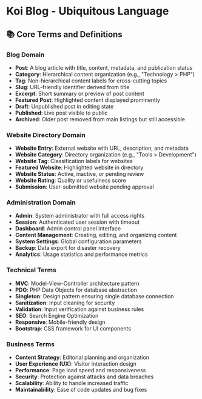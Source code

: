 # Koi Blog - Ubiquitous Language

## 📚 Core Terms and Definitions

### Blog Domain
- **Post**: A blog article with title, content, metadata, and publication status
- **Category**: Hierarchical content organization (e.g., "Technology > PHP")
- **Tag**: Non-hierarchical content labels for cross-cutting topics
- **Slug**: URL-friendly identifier derived from title
- **Excerpt**: Short summary or preview of post content
- **Featured Post**: Highlighted content displayed prominently
- **Draft**: Unpublished post in editing state
- **Published**: Live post visible to public
- **Archived**: Older post removed from main listings but still accessible

### Website Directory Domain
- **Website Entry**: External website with URL, description, and metadata
- **Website Category**: Directory organization (e.g., "Tools > Development")
- **Website Tag**: Classification labels for websites
- **Featured Website**: Highlighted website in directory
- **Website Status**: Active, inactive, or pending review
- **Website Rating**: Quality or usefulness score
- **Submission**: User-submitted website pending approval

### Administration Domain
- **Admin**: System administrator with full access rights
- **Session**: Authenticated user session with timeout
- **Dashboard**: Admin control panel interface
- **Content Management**: Creating, editing, and organizing content
- **System Settings**: Global configuration parameters
- **Backup**: Data export for disaster recovery
- **Analytics**: Usage statistics and performance metrics

### Technical Terms
- **MVC**: Model-View-Controller architecture pattern
- **PDO**: PHP Data Objects for database abstraction
- **Singleton**: Design pattern ensuring single database connection
- **Sanitization**: Input cleaning for security
- **Validation**: Input verification against business rules
- **SEO**: Search Engine Optimization
- **Responsive**: Mobile-friendly design
- **Bootstrap**: CSS framework for UI components

### Business Terms
- **Content Strategy**: Editorial planning and organization
- **User Experience (UX)**: Visitor interaction design
- **Performance**: Page load speed and responsiveness
- **Security**: Protection against attacks and data breaches
- **Scalability**: Ability to handle increased traffic
- **Maintainability**: Ease of code updates and bug fixes
